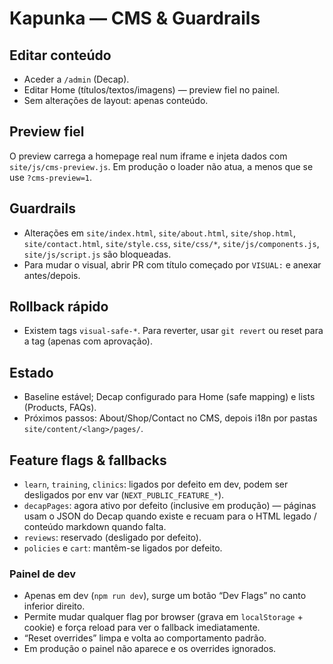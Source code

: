 # Kapunka — CMS & Guardrails

## Editar conteúdo
- Aceder a `/admin` (Decap).
- Editar Home (títulos/textos/imagens) — preview fiel no painel.
- Sem alterações de layout: apenas conteúdo.

## Preview fiel
O preview carrega a homepage real num iframe e injeta dados com `site/js/cms-preview.js`.
Em produção o loader não atua, a menos que se use `?cms-preview=1`.

## Guardrails
- Alterações em `site/index.html`, `site/about.html`, `site/shop.html`, `site/contact.html`, `site/style.css`, `site/css/*`, `site/js/components.js`, `site/js/script.js` são bloqueadas.
- Para mudar o visual, abrir PR com título começado por `VISUAL:` e anexar antes/depois.

## Rollback rápido
- Existem tags `visual-safe-*`. Para reverter, usar `git revert` ou reset para a tag (apenas com aprovação).

## Estado
- Baseline estável; Decap configurado para Home (safe mapping) e lists (Products, FAQs).
- Próximos passos: About/Shop/Contact no CMS, depois i18n por pastas `site/content/<lang>/pages/`.

## Feature flags & fallbacks
- `learn`, `training`, `clinics`: ligados por defeito em dev, podem ser desligados por env var (`NEXT_PUBLIC_FEATURE_*`).
- `decapPages`: agora ativo por defeito (inclusive em produção) — páginas usam o JSON do Decap quando existe e recuam para o HTML legado / conteúdo markdown quando falta.
- `reviews`: reservado (desligado por defeito).
- `policies` e `cart`: mantêm-se ligados por defeito.

### Painel de dev
- Apenas em dev (`npm run dev`), surge um botão “Dev Flags” no canto inferior direito.
- Permite mudar qualquer flag por browser (grava em `localStorage` + cookie) e força reload para ver o fallback imediatamente.
- “Reset overrides” limpa e volta ao comportamento padrão.
- Em produção o painel não aparece e os overrides ignorados.
